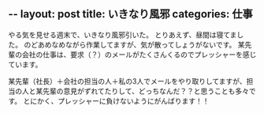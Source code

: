 --
layout: post
title: いきなり風邪
categories: 仕事
--

やる気を見せる週末で、いきなり風邪引いた。
とりあえず、昼間は寝てました。
のどあめなめながら作業してますが、気が散ってしょうがないです。
某先輩の会社の仕事は、要求（？）のメールがたくさんくるのでプレッシャーを感じています。

某先輩（社長）＋会社の担当の人＋私の3人でメールをやり取りしてますが、担当の人と某先輩の意見がずれてたりして、どっちなんだ？？と思うことも多々です。
とにかく、プレッシャーに負けないようにがんばります！！
